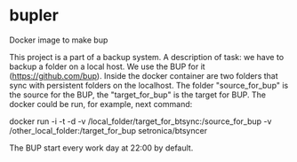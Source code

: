 bupler
======

Docker  image to make bup

This project is a part of a backup system. 
A description of task: we have to backup a folder on a local host. 
We use the BUP for it (https://github.com/bup). 
Inside the docker container are two folders that sync with persistent folders on the localhost. 
The folder "source_for_bup" is the source for the BUP, the "target_for_bup" is the target for BUP. 
The docker could be run, for example, next command: 

docker run -i -t -d -v /local_folder/target_for_btsync:/source_for_bup -v /other_local_folder:/target_for_bup setronica/btsyncer

The BUP start every work day at 22:00 by default.
